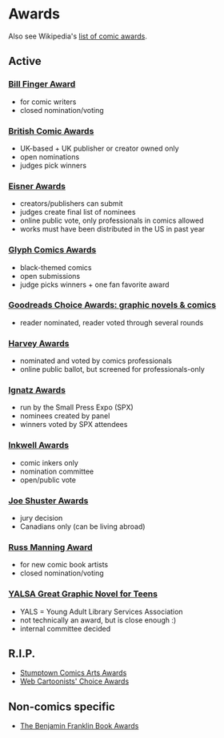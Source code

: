 # Awards

Also see Wikipedia's [list of comic awards](https://en.wikipedia.org/wiki/List_of_comics_awards).

## Active

### [Bill Finger Award](http://www.comic-con.org/awards/bill-finger-award-node)
- for comic writers
- closed nomination/voting

### [British Comic Awards](http://britishcomicawards.com/)
- UK-based + UK publisher or creator owned only
- open nominations
- judges pick winners

### [Eisner Awards](http://www.comic-con.org/awards/eisner-awards-current-info)
- creators/publishers can submit
- judges create final list of nominees
- online public vote, only professionals in comics allowed
- works must have been distributed in the US in past year

### [Glyph Comics Awards](https://www.facebook.com/glyphawards)
- black-themed comics
- open submissions
- judge picks winners + one fan favorite award

### [Goodreads Choice Awards: graphic novels & comics](https://www.goodreads.com/choiceawards/best-graphic-novels-comics-2015)
- reader nominated, reader voted through several rounds

### [Harvey Awards](http://www.harveyawards.org/)
- nominated and voted by comics professionals
- online public ballot, but screened for professionals-only

### [Ignatz Awards](http://www.spxpo.com/ignatz-awards)
- run by the Small Press Expo (SPX)
- nominees created by panel
- winners voted by SPX attendees

### [Inkwell Awards](http://www.inkwellawards.com/)
- comic inkers only
- nomination committee
- open/public vote

### [Joe Shuster Awards](https://joeshusterawards.com/)
- jury decision
- Canadians only (can be living abroad)

### [Russ Manning Award](http://www.comic-con.org/awards/russ-manning)
- for new comic book artists
- closed nomination/voting

### [YALSA Great Graphic Novel for Teens](http://www.ala.org/yalsa/great-graphic-novels)
- YALS = Young Adult Library Services Association
- not technically an award, but is close enough :)
- internal committee decided

## R.I.P.

- [Stumptown Comics Arts Awards](https://www.facebook.com/stumptowncomicsfest/)
- [Web Cartoonists' Choice Awards](https://en.wikipedia.org/wiki/Web_Cartoonists'_Choice_Awards)

## Non-comics specific

- [The Benjamin Franklin Book Awards](http://ibpabenjaminfranklinawards.com/)


